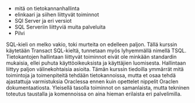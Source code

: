 - mitä on tietokannanhallinta
- elinkaari ja siihen liittyvät toiminnot
- SQl Server ja eri versiot
- SQL Serveriin liittyviä muita palveluita
- Pilvi

SQL-kieli on melko vakio, toki murteita on edelleen paljon. Tällä kurssin käytetään Transact SQL-kieltä, tunnetaan myös lyhyemmällä nimellä TSQL. Tietokantojen hallintaan liittyvät toiminnot eivät ole minkään standardin mukaisia, ellei puhuta käyttöoikeuksista ja käyttäjien luomisesta. Hallintaan liittyy paljon välinekohtaisia asioita. Tämän kurssin tiedoilla ymmärrät mitä toimintoja ja toimenpiteitä tehdään tietokannoissa, mutta et osaa tehdä ajastattuja varmistuksia Oraclessa ennen kuin opettelet nippelit Oraclen dokumentaatiosta. Yleisellä tasolla toiminnot on samanlaista, mutta tekninen toteutus taustalla ja komennoissa on aina hieman erilaista eri palvelimilla.